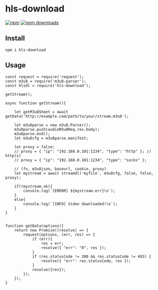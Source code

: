 # hls-download
[![npm](https://img.shields.io/npm/v/hls-download.svg?style=flat-square)](https://npmjs.com/hls-download)
[![npm downloads](https://img.shields.io/npm/dm/hls-download.svg?style=flat-square)](https://npmjs.com/hls-download)

## Install
```
npm i hls-download
```

## Usage
```
const request = require('request');
const m3u8 = require('m3u8-parser');
const hlsdl = require('hls-download');

getStream();

async function getStream(){
	
	let getM3u8Sheet = await getData('http://example.com/path/to/your/stream.m3u8');
	
	let m3u8parse = new m3u8.Parser();
	m3u8parse.push(audioM3u8Req.res.body);
	m3u8parse.end();
	let m3u8cfg = m3u8parse.manifest;
	
	let proxy = false;
	// proxy = { "ip": "192.168.0.101:1234", "type": "http" }; // http(s)
	// proxy = { "ip": "192.168.0.101:1234", "type": "socks" };
	
	// (fn, m3u8json, baseurl, cookie, proxy)
	let mystream = await streamdl('myfile', m3u8cfg, false, false, proxy);
	
	if(!mystream.ok){
		console.log(`[ERROR] ${mystream.err}\n`);
	}
	else{
		console.log(`[INFO] Video downloaded!\n`);
	}
}


function getData(options){
	return new Promise((resolve) => {
		request(options, (err, res) => {
			if (err){
				res = err;
				resolve({ "err": "0", res });
			}
			if (res.statusCode != 200 && res.statusCode != 403) {
				resolve({ "err": res.statusCode, res });
			}
			resolve({res});
		});
	});
}
```